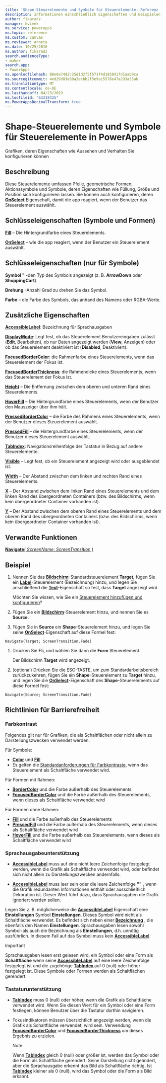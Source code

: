 ```yaml
---
title: 'Shape-Steuerelemente und Symbole für Steuerelemente: Referenz | Microsoft-Dokumentation'
description: Informationen einschließlich Eigenschaften und Beispielen für Shape-Steuerelemente und Symbole für Steuerelemente
author: fikaradz
manager: kvivek
ms.service: powerapps
ms.topic: reference
ms.custom: canvas
ms.reviewer: anneta
ms.date: 10/25/2016
ms.author: fikaradz
search.audienceType:
- maker
search.app:
- PowerApps
ms.openlocfilehash: 88e0a74d2c25d1d2f5f571f4d1850417d1aab9ca
ms.sourcegitcommit: 4ed29d83e90a2ecbb2f5e9ec5578e47a293a55ab
ms.translationtype: MT
ms.contentlocale: de-DE
ms.lasthandoff: 04/23/2019
ms.locfileid: "63318435"
ms.PowerAppsDecimalTransform: true
---
```

# <a name="shape-controls-and-icon-controls-in-powerapps"></a>Shape-Steuerelemente und Symbole für Steuerelemente in PowerApps
Grafiken, deren Eigenschaften wie Aussehen und Verhalten Sie konfigurieren können

## <a name="description"></a>Beschreibung
Diese Steuerelemente umfassen Pfeile, geometrische Formen, Aktionssymbole und Symbole, deren Eigenschaften wie Füllung, Größe und Position sich konfigurieren lassen. Sie können auch konfigurieren, deren **[OnSelect](properties-core.md)** Eigenschaft, damit die app reagiert, wenn der Benutzer das Steuerelement auswählt.

## <a name="key-properties-icons-and-shapes"></a>Schlüsseleigenschaften (Symbole und Formen)
**[Fill](properties-color-border.md)** – Die Hintergrundfarbe eines Steuerelements.

**[OnSelect](properties-core.md)**  – wie die app reagiert, wenn der Benutzer ein Steuerelement auswählt.

## <a name="key-properties-icons-only"></a>Schlüsseleigenschaften (nur für Symbole)

**Symbol "** -den Typ des Symbols angezeigt (z. B. **ArrowDown** oder **ShoppingCart**). 

**Drehung** -Anzahl Grad zu drehen Sie das Symbol. 

**Farbe** – die Farbe des Symbols, das anhand des Namens oder RGBA-Werte.

## <a name="additional-properties"></a>Zusätzliche Eigenschaften
**[AccessibleLabel](properties-accessibility.md)**: Bezeichnung für Sprachausgaben

**[DisplayMode](properties-core.md)**: Legt fest, ob das Steuerelement Benutzereingaben zulässt (**Edit**, Bearbeiten), ob nur Daten angezeigt werden (**View**, Anzeigen) oder ob das Steuerelement deaktiviert ist (**Disabled**, Deaktiviert).

**[FocusedBorderColor](properties-color-border.md)**: die Rahmenfarbe eines Steuerelements, wenn das Steuerelement der Fokus ist.

**[FocusedBorderThickness](properties-color-border.md)**: die Rahmendicke eines Steuerelements, wenn das Steuerelement der Fokus ist.

**[Height](properties-size-location.md)** – Die Entfernung zwischen dem oberen und unteren Rand eines Steuerelements.

**[HoverFill](properties-color-border.md)** – Die Hintergrundfarbe eines Steuerelements, wenn der Benutzer den Mauszeiger über ihm hält.

**[PressedBorderColor](properties-color-border.md)**  – die Farbe des Rahmens eines Steuerelements, wenn der Benutzer dieses Steuerelement auswählt.

**[PressedFill](properties-color-border.md)**  – die Hintergrundfarbe eines Steuerelements, wenn der Benutzer dieses Steuerelement auswählt.

**[TabIndex](properties-accessibility.md)**: Navigationsreihenfolge der Tastatur in Bezug auf andere Steuerelemente.

**[Visible](properties-core.md)** – Legt fest, ob ein Steuerelement angezeigt wird oder ausgeblendet ist.

**[Width](properties-size-location.md)** – Der Abstand zwischen dem linken und rechten Rand eines Steuerelements.

**[X](properties-size-location.md)** – Der Abstand zwischen dem linken Rand eines Steuerelements und dem linken Rand des übergeordneten Containers (bzw. des Bildschirms, wenn kein übergeordneter Container vorhanden ist).

**[Y](properties-size-location.md)** – Der Abstand zwischen dem oberen Rand eines Steuerelements und dem oberen Rand des übergeordneten Containers (bzw. des Bildschirms, wenn kein übergeordneter Container vorhanden ist).

## <a name="related-functions"></a>Verwandte Funktionen

[**Navigate**( *ScreenName*; *ScreenTransition* )](../functions/function-navigate.md)

## <a name="example"></a>Beispiel

1. Nennen Sie das **[Bildschirm](control-screen.md)**-Standardsteuerelement **Target**, fügen Sie ein **[Label](control-text-box.md)**-Steuerelement (Bezeichnung) hinzu, und legen Sie anschließend die  **[Text](properties-core.md)**-Eigenschaft so fest, dass **Target** angezeigt wird.

    Möchten Sie wissen, wie Sie ein [Steuerelement hinzufügen und konfigurieren](../add-configure-controls.md)?

1. Fügen Sie ein **[Bildschirm](control-screen.md)**-Steuerelement hinzu, und nennen Sie es **Source**.

1. Fügen Sie in **Source** ein **Shape**-Steuerelement hinzu, und legen Sie seine **[OnSelect](properties-core.md)**-Eigenschaft auf diese Formel fest:

  `Navigate(Target; ScreenTransition.Fade)`
  
1. Drücken Sie F5, und wählen Sie dann die **Form** Steuerelement.

    Der Bildschirm **Target** wird angezeigt.

1. (optional) Drücken Sie die ESC-TASTE, um zum Standardarbeitsbereich zurückzukehren, fügen Sie ein **Shape**-Steuerelement zu **Target** hinzu, und legen Sie die **[OnSelect](properties-core.md)**-Eigenschaft des **Shape**-Steuerelements auf diese Formel fest:

  `Navigate(Source; ScreenTransition.Fade)`

## <a name="accessibility-guidelines"></a>Richtlinien für Barrierefreiheit

### <a name="color-contrast"></a>Farbkontrast

Folgendes gilt nur für Grafiken, die als Schaltflächen oder nicht allein zu Darstellungszwecken verwendet werden.

Für Symbole:
- **[Color](properties-color-border.md)** und **[Fill](properties-color-border.md)**
- Es gelten die [Standardanforderungen für Farbkontraste](../accessible-apps-color.md), wenn das Steuerelement als Schaltfläche verwendet wird.

Für Formen mit Rahmen:
- **[BorderColor](properties-color-border.md)** und die Farbe außerhalb des Steuerelements
- **[FocusedBorderColor](properties-color-border.md)** und die Farbe außerhalb des Steuerelements, wenn dieses als Schaltfläche verwendet wird

Für Formen ohne Rahmen:
- **[Fill](properties-color-border.md)** und die Farbe außerhalb des Steuerelements
- **[PressedFill](properties-color-border.md)** und die Farbe außerhalb des Steuerelements, wenn dieses als Schaltfläche verwendet wird
- **[HoverFill](properties-color-border.md)** und die Farbe außerhalb des Steuerelements, wenn dieses als Schaltfläche verwendet wird

### <a name="screen-reader-support"></a>Sprachausgabeunterstützung
- **[AccessibleLabel](properties-accessibility.md)**  muss auf eine nicht leere Zeichenfolge festgelegt werden, wenn die Grafik als Schaltfläche verwendet wird, oder befindet sich nicht allein zu Darstellungszwecken andernfalls.

- **[AccessibleLabel](properties-accessibility.md)**  muss leer sein oder die leere Zeichenfolge **""** , wenn die Grafik redundanten Informationen enthält oder ausschließlich Dekoration ist. Dieser Wert führt dazu, dass Sprachausgaben die Grafik ignoriert werden sollen.

Legen Sie z. B. möglicherweise die **[AccessibleLabel](properties-accessibility.md)** Eigenschaft eine **Einstellungen** Symbol **Einstellungen**. Dieses Symbol wird nicht als Schaltfläche verwendet. Es befindet sich neben einer **[Bezeichnung](control-text-box.md)** , die ebenfalls den Namen **Einstellungen**. Sprachausgaben lesen sowohl Symbol-als auch die Bezeichnung als **Einstellungen**, d.h. unnötig ausführlich. In diesem Fall auf das Symbol muss kein  **[AccessibleLabel](properties-accessibility.md)**.

> [!IMPORTANT]
> Sprachausgaben lesen erst gelesen wird, ein Symbol oder eine Form als **Schaltfläche** wenn seine **[AccessibleLabel](properties-accessibility.md)** auf eine leere Zeichenfolge festgelegt ist und die zugehörige **[TabIndex ](properties-accessibility.md)** auf 0 (null) oder höher festgelegt ist. Diese Symbole oder Formen werden als Schaltflächen gerendert. 

### <a name="keyboard-support"></a>Tastaturunterstützung
- **[TabIndex](properties-accessibility.md)**  muss 0 (null) oder höher, wenn die Grafik als Schaltfläche verwendet wird. Wenn Sie diesen Wert für ein Symbol oder eine Form festlegen, können Benutzer über die Tastatur dorthin navigieren.

- Fokusindikatoren müssen übersichtlich angezeigt werden, wenn die Grafik als Schaltfläche verwendet, wird sein. Verwendung **[FocusedBorderColor](properties-color-border.md)** und **[FocusedBorderThickness](properties-color-border.md)** um dieses Ergebnis zu erzielen.

    > [!NOTE]
    > Wenn **[TabIndex](properties-accessibility.md)** gleich 0 (null) oder größer ist, werden das Symbol oder die Form als Schaltfläche gerendert. Seine Darstellung nicht geändert, aber die Sprachausgabe erkennt das Bild als Schaltfläche richtig. Ist **[TabIndex](properties-accessibility.md)** kleiner als 0 (null), wird das Symbol oder die Form als Bild erkannt.
